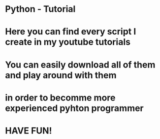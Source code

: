 # Python - Tutorial

# Here you can find every script I create in my youtube tutorials

# You can easily download all of them and play around with them
# in order to becomme more experienced pyhton programmer

# HAVE FUN!
